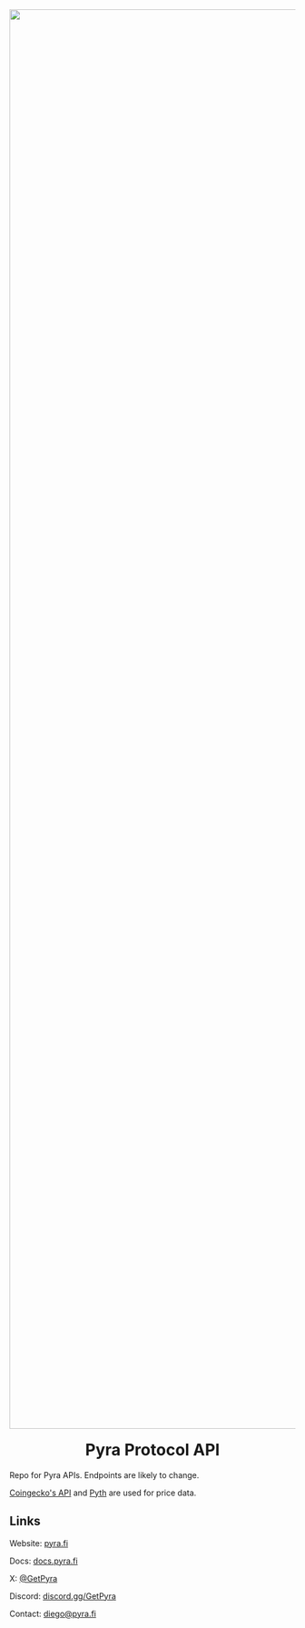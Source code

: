 <div align="center">
  <img width="2500" alt="Pyra" src="https://pyra.fi/open-graph.jpg" />

  <h1 style="margin-top:20px;">Pyra Protocol API</h1>
</div>

Repo for Pyra APIs. Endpoints are likely to change.

[Coingecko's API](https://www.coingecko.com/en/api) and [Pyth](https://www.pyth.network/) are used for price data.

## Links

Website: [pyra.fi](https://pyra.fi/)

Docs: [docs.pyra.fi](https://docs.pyra.fi/)

X: [@GetPyra](https://x.com/GetPyra)

Discord: [discord.gg/GetPyra](https:discord.gg/GetPyra)

Contact: [diego@pyra.fi](mailto:diego@pyra.fi)
